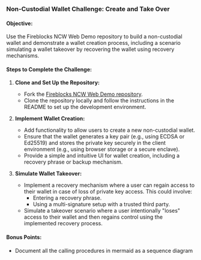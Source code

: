 ### **Non-Custodial Wallet Challenge: Create and Take Over**

#### **Objective:**
Use the Fireblocks NCW Web Demo repository to build a non-custodial wallet and demonstrate a wallet creation process, including a scenario simulating a wallet takeover by recovering the wallet using recovery mechanisms.

#### **Steps to Complete the Challenge:**

1. **Clone and Set Up the Repository:**
   - Fork the [Fireblocks NCW Web Demo repository](https://github.com/fireblocks/ncw-web-demo).
   - Clone the repository locally and follow the instructions in the README to set up the development environment.

2. **Implement Wallet Creation:**
   - Add functionality to allow users to create a new non-custodial wallet.
   - Ensure that the wallet generates a key pair (e.g., using ECDSA or Ed25519) and stores the private key securely in the client environment (e.g., using browser storage or a secure enclave).
   - Provide a simple and intuitive UI for wallet creation, including a recovery phrase or backup mechanism.

3. **Simulate Wallet Takeover:**
   - Implement a recovery mechanism where a user can regain access to their wallet in case of loss of private key access. This could involve:
     - Entering a recovery phrase.
     - Using a multi-signature setup with a trusted third party.
   - Simulate a takeover scenario where a user intentionally "loses" access to their wallet and then regains control using the implemented recovery process.

#### **Bonus Points:**
- Document all the calling procedures in mermaid as a sequence diagram
